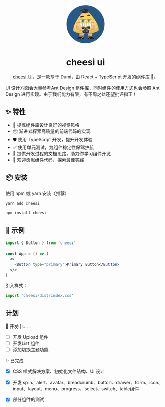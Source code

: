<p align="center">
  <a href="https://github.com/wjywy/miniAntd">
    <img width="120" src="https://github.com/wjywy/miniAntd/blob/main/public/logo.png">
  </a>
</p>

<h1 align="center">cheesi ui</h1>

<div align="center">


[cheesi UI](http://cheesi.wangyixuan2002.cn/)，是一款基于 Dumi，由 React + TypeScript 开发的组件库 🎉。

</div>

UI 设计方面会大量参考[Ant Design 组件库](https://ant.design/index-cn)，同时组件的使用方式也会参照 Ant Design 进行实现。由于我们能力有限，有不周之处还望批评指正！

## ✨ 特性

- 🌈 提炼组件库设计良好的视觉风格
- 📦 渐进式探索高质量的前端代码的实现
- 🛡 使用 TypeScript 开发，提升开发体验
- ✅ 使用单元测试，为组件稳定性保驾护航
- 📖 提供开发过程的文档思路，助力你学习组件开发
- 🔖 欢迎贡献组件代码，探索最佳实践

## 📦 安装

使用 npm 或 yarn 安装（推荐）

```bash
yarn add cheesi
```

```bash
npm install cheesi
```

## 🔨 示例

```jsx
import { Button } from 'cheesi'

const App = () => (
  <>
    <Button type="primary">Primary Button</Button>
  </>
)
```

引入样式：

```jsx
import 'cheesi/dist/index.css'
```

## 计划

🚧 开发中......

- [ ] 开发 Upload 组件
- [ ] 开发List 组件
- [ ] 添加切换主题功能

✨ 已完成

- [x] CSS 样式解决方案、初始化文件结构、UI 设计
- [x] 开发 spin、alert、avatar、breadcrumb、button、drawer、form、icon、input、layout、menu、progress、select、switch、table组件
- [x] 部分组件的测试

